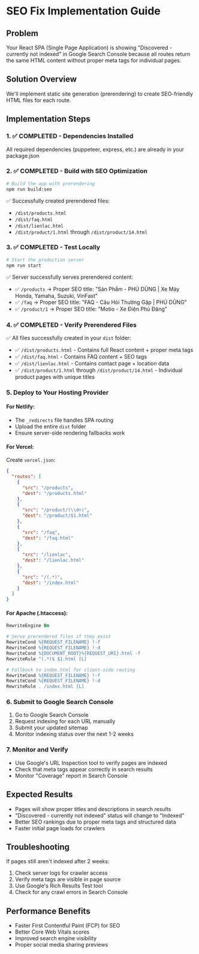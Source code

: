 # SEO Fix Implementation Guide

## Problem
Your React SPA (Single Page Application) is showing "Discovered - currently not indexed" in Google Search Console because all routes return the same HTML content without proper meta tags for individual pages.

## Solution Overview
We'll implement static site generation (prerendering) to create SEO-friendly HTML files for each route.

## Implementation Steps

### 1. ✅ COMPLETED - Dependencies Installed
All required dependencies (puppeteer, express, etc.) are already in your package.json

### 2. ✅ COMPLETED - Build with SEO Optimization
```bash
# Build the app with prerendering
npm run build:seo
```
✅ Successfully created prerendered files:
- `/dist/products.html`
- `/dist/faq.html` 
- `/dist/lienlac.html`
- `/dist/product/1.html` through `/dist/product/14.html`

### 3. ✅ COMPLETED - Test Locally
```bash
# Start the production server
npm run start
```
✅ Server successfully serves prerendered content:
- ✅ `/products` → Proper SEO title: "Sản Phẩm - PHÚ DŨNG | Xe Máy Honda, Yamaha, Suzuki, VinFast"
- ✅ `/faq` → Proper SEO title: "FAQ - Câu Hỏi Thường Gặp | PHÚ DŨNG"  
- ✅ `/product/1` → Proper SEO title: "Motio - Xe Điện Phú Đăng"

### 4. ✅ COMPLETED - Verify Prerendered Files
✅ All files successfully created in your `dist` folder:
- ✅ `/dist/products.html` - Contains full React content + proper meta tags
- ✅ `/dist/faq.html` - Contains FAQ content + SEO tags
- ✅ `/dist/lienlac.html` - Contains contact page + location data  
- ✅ `/dist/product/1.html` through `/dist/product/14.html` - Individual product pages with unique titles

### 5. Deploy to Your Hosting Provider

#### For Netlify:
- The `_redirects` file handles SPA routing
- Upload the entire `dist` folder
- Ensure server-side rendering fallbacks work

#### For Vercel:
Create `vercel.json`:
```json
{
  "routes": [
    {
      "src": "/products",
      "dest": "/products.html"
    },
    {
      "src": "/product/(\\d+)",
      "dest": "/product/$1.html"
    },
    {
      "src": "/faq",
      "dest": "/faq.html"
    },
    {
      "src": "/lienlac", 
      "dest": "/lienlac.html"
    },
    {
      "src": "/(.*)",
      "dest": "/index.html"
    }
  ]
}
```

#### For Apache (.htaccess):
```apache
RewriteEngine On

# Serve prerendered files if they exist
RewriteCond %{REQUEST_FILENAME} !-f
RewriteCond %{REQUEST_FILENAME} !-d
RewriteCond %{DOCUMENT_ROOT}%{REQUEST_URI}.html -f
RewriteRule ^(.*)$ $1.html [L]

# Fallback to index.html for client-side routing
RewriteCond %{REQUEST_FILENAME} !-f
RewriteCond %{REQUEST_FILENAME} !-d
RewriteRule . /index.html [L]
```

### 6. Submit to Google Search Console
1. Go to Google Search Console
2. Request indexing for each URL manually
3. Submit your updated sitemap
4. Monitor indexing status over the next 1-2 weeks

### 7. Monitor and Verify
- Use Google's URL Inspection tool to verify pages are indexed
- Check that meta tags appear correctly in search results
- Monitor "Coverage" report in Search Console

## Expected Results
- Pages will show proper titles and descriptions in search results
- "Discovered - currently not indexed" status will change to "Indexed"
- Better SEO rankings due to proper meta tags and structured data
- Faster initial page loads for crawlers

## Troubleshooting
If pages still aren't indexed after 2 weeks:
1. Check server logs for crawler access
2. Verify meta tags are visible in page source
3. Use Google's Rich Results Test tool
4. Check for any crawl errors in Search Console

## Performance Benefits
- Faster First Contentful Paint (FCP) for SEO
- Better Core Web Vitals scores
- Improved search engine visibility
- Proper social media sharing previews